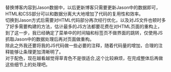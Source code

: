 
替换博客内容到Jason数据中，以后更新博客只需要更新Jason中的数据即可，HTML和CSS部分可以和数据分离大大地增加了代码的复用性和效率。</br>切换到Jason方式后需要对HTML代码部分再次经行优化，以及对JS文件也顿时多了好多需要构建的方法，估计最多的JS方法都要花费在对HTML页面的重构上，到了这一步，我已经确定了菜单中的时间轴和标签页不做界面的跳转，仅使用JS抓取Jason中的数据处理后再对页面做重构。</br>除此之外我还要将我的JS代码做一些必要的注释，随着代码量的增加，合理的注释能够让条理更加清晰明了。</br>对于配色，现在越看越觉得草青色不是很适合,这个比较麻烦，在完成整体后再做这些细节上的处理吧。